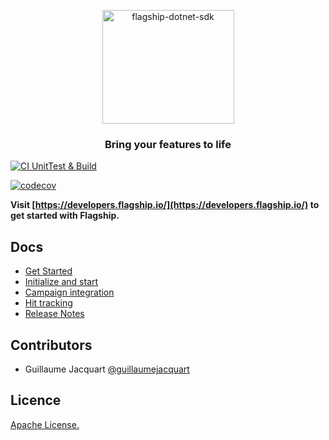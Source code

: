 <p align="center">
<img  src="https://mk0abtastybwtpirqi5t.kinstacdn.com/wp-content/uploads/picture-solutions-persona-product-flagship.jpg" width="211" height="182" alt="flagship-dotnet-sdk"  />
</p>

<h3 align="center">Bring your features to life</h3>

[![CI UnitTest & Build](https://github.com/flagship-io/flagship-dotnet-sdk/actions/workflows/ci.yml/badge.svg?branch=master)](https://github.com/flagship-io/flagship-dotnet-sdk/actions/workflows/ci.yml/badge.svg?branch=master)

[![codecov](https://codecov.io/gh/flagship-io/flagship-dotnet-sdk/branch/master/graph/badge.svg?token=R1UJJ9RP2C)](https://codecov.io/gh/flagship-io/flagship-dotnet-sdk)

**Visit [https://developers.flagship.io/](https://developers.flagship.io/) to get started with Flagship.**

## Docs

- [Get Started](https://developers.flagship.io/docs/sdk/dotnet/v2.0#getting-started)
- [Initialize and start](https://developers.flagship.io/docs/sdk/dotnet/v2.0#initialization)
- [Campaign integration](https://developers.flagship.io/docs/sdk/dotnet/v2.0#managing-visitor-campaigns)
- [Hit tracking](https://developers.flagship.io/docs/sdk/dotnet/v2.0#hit-tracking)
- [Release Notes](https://developers.flagship.io/docs/sdk/dotnet/v2.0#release-notes)

## Contributors

- Guillaume Jacquart [@guillaumejacquart](https://github.com/guillaumejacquart)

## Licence

[Apache License.](https://github.com/flagship-io/flagship-dotnet-sdk/blob/master/LICENSE)
